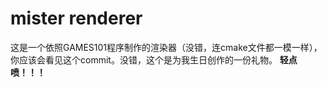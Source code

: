 # mister renderer

这是一个依照GAMES101程序制作的渲染器（没错，连cmake文件都一模一样），你应该会看见这个commit。没错，这个是为我生日创作的一份礼物。
**轻点喷！！！**
